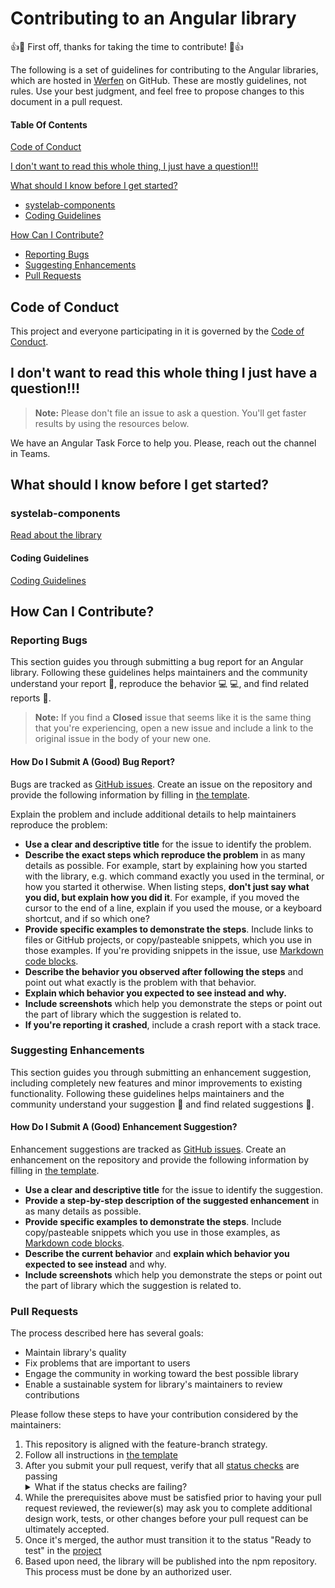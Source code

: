 # Contributing to an Angular library

:+1::tada: First off, thanks for taking the time to contribute! :tada::+1:

The following is a set of guidelines for contributing to the Angular libraries, which are hosted in [Werfen](https://github.com/systelab) on GitHub. These are mostly guidelines, not rules. Use your best judgment, and feel free to propose changes to this document in a pull request.

#### Table Of Contents

[Code of Conduct](#code-of-conduct)

[I don't want to read this whole thing, I just have a question!!!](#i-dont-want-to-read-this-whole-thing-i-just-have-a-question)

[What should I know before I get started?](#what-should-i-know-before-i-get-started)
  * [systelab-components](#systelab-components)
  * [Coding Guidelines](#coding-guidelines)

[How Can I Contribute?](#how-can-i-contribute)
  * [Reporting Bugs](#reporting-bugs)
  * [Suggesting Enhancements](#suggesting-enhancements)
  * [Pull Requests](#pull-requests)

## Code of Conduct

This project and everyone participating in it is governed by the [Code of Conduct](CODE_OF_CONDUCT.md). 

## I don't want to read this whole thing I just have a question!!!

> **Note:** Please don't file an issue to ask a question. You'll get faster results by using the resources below.

We have an Angular Task Force to help you. Please, reach out the channel in Teams.

## What should I know before I get started?

### systelab-components

[Read about the library](README.md)

#### Coding Guidelines

[Coding Guidelines](CODING_GUIDELINES.md)

## How Can I Contribute?

### Reporting Bugs

This section guides you through submitting a bug report for an Angular library. Following these guidelines helps maintainers and the community understand your report :pencil:, reproduce the behavior :computer: :computer:, and find related reports :mag_right:.

> **Note:** If you find a **Closed** issue that seems like it is the same thing that you're experiencing, open a new issue and include a link to the original issue in the body of your new one.

#### How Do I Submit A (Good) Bug Report?

Bugs are tracked as [GitHub issues](https://guides.github.com/features/issues/). Create an issue on the repository and provide the following information by filling in [the template](https://github.com/systelab/systelab-components/blob/master/.github/ISSUE_TEMPLATE/bug_report.md).

Explain the problem and include additional details to help maintainers reproduce the problem:

* **Use a clear and descriptive title** for the issue to identify the problem.
* **Describe the exact steps which reproduce the problem** in as many details as possible. For example, start by explaining how you started with the library, e.g. which command exactly you used in the terminal, or how you started it otherwise. When listing steps, **don't just say what you did, but explain how you did it**. For example, if you moved the cursor to the end of a line, explain if you used the mouse, or a keyboard shortcut, and if so which one?
* **Provide specific examples to demonstrate the steps**. Include links to files or GitHub projects, or copy/pasteable snippets, which you use in those examples. If you're providing snippets in the issue, use [Markdown code blocks](https://help.github.com/articles/markdown-basics/#multiple-lines).
* **Describe the behavior you observed after following the steps** and point out what exactly is the problem with that behavior.
* **Explain which behavior you expected to see instead and why.**
* **Include screenshots** which help you demonstrate the steps or point out the part of library which the suggestion is related to.
* **If you're reporting it crashed**, include a crash report with a stack trace.

### Suggesting Enhancements

This section guides you through submitting an enhancement suggestion, including completely new features and minor improvements to existing functionality. Following these guidelines helps maintainers and the community understand your suggestion :pencil: and find related suggestions :mag_right:.

#### How Do I Submit A (Good) Enhancement Suggestion?

Enhancement suggestions are tracked as [GitHub issues](https://guides.github.com/features/issues/). Create an enhancement on the repository and provide the following information by filling in [the template](https://github.com/systelab/systelab-components/blob/master/.github/ISSUE_TEMPLATE/feature_request.md).

* **Use a clear and descriptive title** for the issue to identify the suggestion.
* **Provide a step-by-step description of the suggested enhancement** in as many details as possible.
* **Provide specific examples to demonstrate the steps**. Include copy/pasteable snippets which you use in those examples, as [Markdown code blocks](https://help.github.com/articles/markdown-basics/#multiple-lines).
* **Describe the current behavior** and **explain which behavior you expected to see instead** and why.
* **Include screenshots** which help you demonstrate the steps or point out the part of library which the suggestion is related to.

### Pull Requests

The process described here has several goals:

- Maintain library's quality
- Fix problems that are important to users
- Engage the community in working toward the best possible library
- Enable a sustainable system for library's maintainers to review contributions

Please follow these steps to have your contribution considered by the maintainers:

1. This repository is aligned with the feature-branch strategy.
2. Follow all instructions in [the template](PULL_REQUEST_TEMPLATE.md)
3. After you submit your pull request, verify that all [status checks](https://help.github.com/articles/about-status-checks/) are passing <details><summary>What if the status checks are failing?</summary>If a status check is failing, and you believe that the failure is unrelated to your change, please leave a comment on the pull request explaining why you believe the failure is unrelated. A maintainer will re-run the status check for you. If we conclude that the failure was a false positive, then we will open an issue to track that problem with our status check suite.</details>
4. While the prerequisites above must be satisfied prior to having your pull request reviewed, the reviewer(s) may ask you to complete additional design work, tests, or other changes before your pull request can be ultimately accepted.
5. Once it's merged, the author must transition it to the status "Ready to test" in the [project](https://github.com/systelab/systelab-components/projects)
6. Based upon need, the library will be published into the npm repository. This process must be done by an authorized user.

